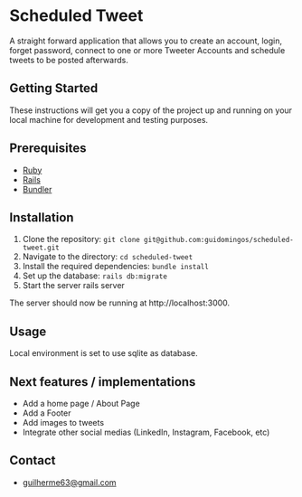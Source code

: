 # Scheduled Tweet

A straight forward application that allows you to create an account, login, forget password, connect to one or more Tweeter Accounts and schedule tweets to be posted afterwards.

## Getting Started

These instructions will get you a copy of the project up and running on your local machine for development and testing purposes.

## Prerequisites
* [Ruby](https://www.ruby-lang.org/en/downloads/)
* [Rails](https://rubyonrails.org/)
* [Bundler](https://bundler.io/)

## Installation

1. Clone the repository: `git clone git@github.com:guidomingos/scheduled-tweet.git`
2. Navigate to the directory: `cd scheduled-tweet`
3. Install the required dependencies: `bundle install`
4. Set up the database: `rails db:migrate`
5. Start the server rails server

The server should now be running at http://localhost:3000.

## Usage

Local environment is set to use sqlite as database.

## Next features / implementations

* Add a home page / About Page
* Add a Footer
* Add images to tweets
* Integrate other social medias (LinkedIn, Instagram, Facebook, etc)

## Contact

* guilherme63@gmail.com 



